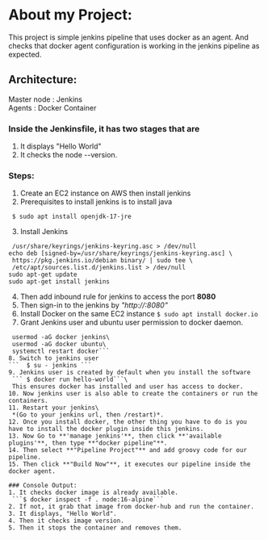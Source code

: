 # About my Project:
This project is simple jenkins pipeline that uses docker as an agent. And checks that docker agent configuration is working in the jenkins pipeline as expected.

## Architecture:
Master node : Jenkins\
Agents : Docker Container

### Inside the Jenkinsfile, it has two stages that are
1. It displays "Hello World"
2. It checks the node --version.

### Steps:
1. Create an EC2 instance on AWS then install jenkins
2. Prerequisites to install jenkins is to install java
  ``` $ sudo apt update
   $ sudo apt install openjdk-17-jre
```
3. Install Jenkins
 ```  $ curl -fsSL https://pkg.jenkins.io/debian/jenkins.io-2023.key | sudo tee \
  /usr/share/keyrings/jenkins-keyring.asc > /dev/null
echo deb [signed-by=/usr/share/keyrings/jenkins-keyring.asc] \
  https://pkg.jenkins.io/debian binary/ | sudo tee \
  /etc/apt/sources.list.d/jenkins.list > /dev/null
sudo apt-get update
sudo apt-get install jenkins
```
4. Then add inbound rule for jenkins to access the port **8080**
5. Then sign-in to the jenkins by *"http://<public-ip-instance>:8080"*
6. Install Docker on the same EC2 instance
   ```$ sudo apt install docker.io```
7. Grant Jenkins user and ubuntu user permission to docker daemon.
  ``` $ sudo su -
   usermod -aG docker jenkins\
   usermod -aG docker ubuntu\
   systemctl restart docker```
8. Switch to jenkins user
 ```  $ su - jenkins ```
9. Jenkins user is created by default when you install the software
   ``` $ docker run hello-world```\
   This ensures docker has installed and user has access to docker.
10. Now jenkins user is also able to create the containers or run the containers.
11. Restart your jenkins\
   *(Go to your jenkins url, then /restart)*.
12. Once you install docker, the other thing you have to do is you have to install the docker plugin inside this jenkins.
13. Now Go to **'manage jenkins'**, then click **'available plugins'**, then type **"docker pipeline"**.
14. Then select **"Pipeline Project"** and add groovy code for our pipeline.
15. Then click **"Build Now"**, it executes our pipeline inside the docker agent.

### Console Output:
1. It checks docker image is already available.
   ```$ docker inspect -f . node:16-alpine```
2. If not, it grab that image from docker-hub and run the container.
3. It displays, "Hello World".
4. Then it checks image version.
5. Then it stops the container and removes them.

